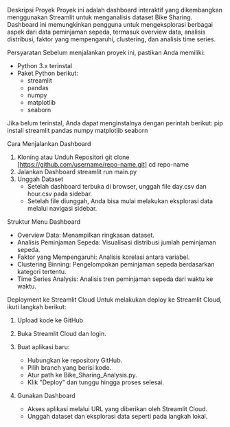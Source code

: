 Deskripsi Proyek
Proyek ini adalah dashboard interaktif yang dikembangkan menggunakan Streamlit 
untuk menganalisis dataset Bike Sharing. Dashboard ini memungkinkan pengguna untuk 
mengeksplorasi berbagai aspek dari data peminjaman sepeda, termasuk overview data, 
analisis distribusi, faktor yang mempengaruhi, clustering, dan analisis time series.

Persyaratan
Sebelum menjalankan proyek ini, pastikan Anda memiliki:
- Python 3.x terinstal
- Paket Python berikut:
  - streamlit
  - pandas
  - numpy
  - matplotlib
  - seaborn

Jika belum terinstal, Anda dapat menginstalnya dengan perintah berikut:
pip install streamlit pandas numpy matplotlib seaborn

Cara Menjalankan Dashboard
1. Kloning atau Unduh Repositori
   git clone [https://github.com/username/repo-name.git]
   cd repo-name
2. Jalankan Dashboard
   streamlit run main.py
3. Unggah Dataset
   - Setelah dashboard terbuka di browser, unggah file day.csv dan hour.csv pada sidebar.
   - Setelah file diunggah, Anda bisa mulai melakukan eksplorasi data melalui navigasi sidebar.

Struktur Menu Dashboard
- Overview Data: Menampilkan ringkasan dataset.
- Analisis Peminjaman Sepeda: Visualisasi distribusi jumlah peminjaman sepeda.
- Faktor yang Mempengaruhi: Analisis korelasi antara variabel.
- Clustering Binning: Pengelompokan peminjaman sepeda berdasarkan kategori tertentu.
- Time Series Analysis: Analisis tren peminjaman sepeda dari waktu ke waktu.

Deployment ke Streamlit Cloud
Untuk melakukan deploy ke Streamlit Cloud, ikuti langkah berikut:
1. Upload kode ke GitHub
2. Buka Streamlit Cloud dan login.
3. Buat aplikasi baru:
   - Hubungkan ke repository GitHub.
   - Pilih branch yang berisi kode.
   - Atur path ke Bike_Sharing_Analysis.py.
   - Klik "Deploy" dan tunggu hingga proses selesai.

4. Gunakan Dashboard
   - Akses aplikasi melalui URL yang diberikan oleh Streamlit Cloud.
   - Unggah dataset dan eksplorasi data seperti pada langkah lokal.
